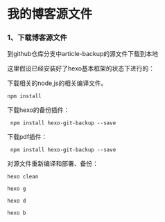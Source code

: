 # 我的博客源文件

### 1、下载博客源文件

到github仓库分支中article-backup的源文件下载到本地



这里假设已经安装好了hexo基本框架的状态下进行的：

下载相关的node,js的相关编译文件。

```bahs
npm install
```

下载hexo的备份插件：

```
 npm install hexo-git-backup --save
```

下载pdf插件：

```
 npm install hexo-git-backup --save
```



对源文件重新编译和部署、备份：

```
hexo clean
```



```
hexo g
```



```
hexo d
```



```
hexo b
```

